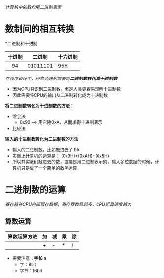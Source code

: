 
*计算机中的数均用二进制表示*

# 数制间的相互转换

*二进制和十进制 

| 十进制 |   二进制    | 十六进制 |
| :-: | :------: | ---- |
| 94  | 01011101 | 95H  |

*在程序设计中，经常会遇到需要将**二进制数转化成十进制数***
- 因为CPU只识别二进制数，但是人类更容易理解十进制数
- 因此需要将CPU的输出从二进制转化成为十进制数

**将二进制数转化为十进制数的方法：**
- 除余法
	- 0x93 --> 用它除0xA，从而求得十进制表示
- 比较法

**输入的十进制数转化为二进制数的方法**
- 输入的二进制数，比如敲进去了 95 
- 实际上计算机的运算是： (0x9H)\*(0xAH)+(0x5H)
- 所以其实我们敲进去的数，直接是用二进制表示的，输入多位数据的时候，计算机只是做了一个简单的数学运算

# 二进制数的运算

*寄存器在CPU内部暂存数据，寄存器数目越多，CPU运算速度越大*

## 算数运算

| 算数运算方法 |  加  | 减   | 乘   | 除   |
| :----: | :-: | --- | --- | --- |
|        |  +  | -   | \*  | /   |
- 需要注意：**字长 n**
	- 字：8bit
	- 字节：16bit




